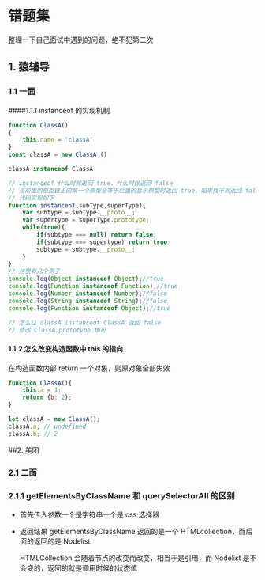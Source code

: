 # 错题集

整理一下自己面试中遇到的问题，绝不犯第二次

## 1. 猿辅导

### 1.1 一面

####1.1.1 instanceof 的实现机制

```javascript
function ClassA()
{
    this.name = 'classA'
}
const classA = new ClassA ()

classA instanceof ClassA

// instanceof 什么时候返回 true，什么时候返回 false
// 当前面的原型链上的某一个原型全等于后面的显示原型时返回 true，如果找不到返回 false
// 代码实现如下
function instanceof(subType,superType){
    var subtype = subType.__proto__;
    var supertype = superType.prototype;
    while(true){
        if(subtype === null) return false;
        if(subtype === supertype) return true
        subtype = subtype.__proto__;
    }
}
// 这里有几个例子
console.log(Object instanceof Object);//true 
console.log(Function instanceof Function);//true 
console.log(Number instanceof Number);//false 
console.log(String instanceof String);//false 
console.log(Function instanceof Object);//true 

// 怎么让 classA instanceof ClassA 返回 false
// 修改 ClassA.prototype 即可 
```

#### 1.1.2 怎么改变构造函数中 this 的指向

在构造函数内部 return 一个对象，则原对象全部失效

```javascript
function ClassA(){
    this.a = 1;
    return {b: 2};
}

let classA = new ClassA();
classA.a; // undefined
classA.b; // 2
```

##2. 美团

### 2.1 二面

### 2.1.1 getElementsByClassName 和 querySelectorAll 的区别

* 首先传入参数一个是字符串一个是 css 选择器

* 返回结果 getElementsByClassName 返回的是一个 HTMLcollection，而后面的返回的是 Nodelist

  HTMLCollection 会随着节点的改变而改变，相当于是引用，而 Nodelist 是不会变的，返回的就是调用时候的状态值 

